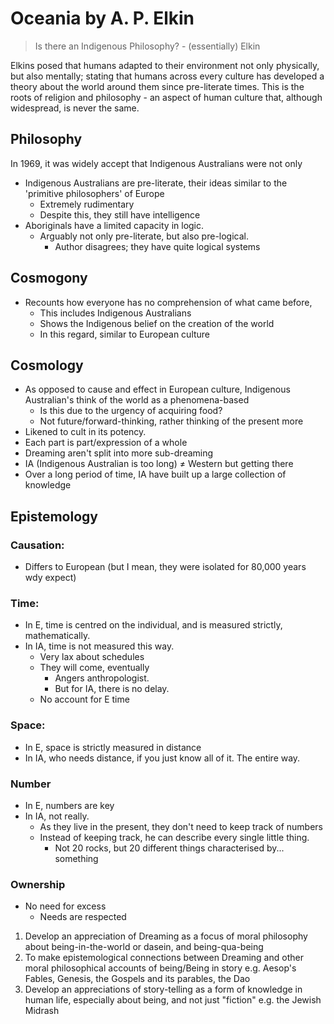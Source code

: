 # Oceania by A. P. Elkin
> Is there an Indigenous Philosophy? - (essentially) Elkin

Elkins posed that humans adapted to their environment not only physically, but also mentally; stating that humans across every culture has developed a theory about the world around them since pre-literate times. This is the roots of religion and philosophy - an aspect of human culture that, although widespread, is never the same.
## Philosophy
In 1969, it was widely accept that Indigenous Australians were not only 
- Indigenous Australians are pre-literate, their ideas similar to the 'primitive philosophers' of Europe
	- Extremely rudimentary
	- Despite this, they still have intelligence
- Aboriginals have a limited capacity in logic.
	- Arguably not only pre-literate, but also pre-logical.
		- Author disagrees; they have quite logical systems
## Cosmogony
- Recounts how everyone has no comprehension of what came before,
	- This includes Indigenous Australians
	- Shows the Indigenous belief on the creation of the world
	- In this regard, similar to European culture
## Cosmology
- As opposed to cause and effect in European culture, Indigenous Australian's think of the world as a phenomena-based
	- Is this due to the urgency of acquiring food?
	- Not future/forward-thinking, rather thinking of the present more
- Likened to cult in its potency.
- Each part is part/expression of a whole
- Dreaming aren't split into more sub-dreaming
- IA (Indigenous Australian is too long) ≠ Western but getting there
- Over a long period of time, IA have built up a large collection of knowledge
## Epistemology
### Causation:
- Differs to European (but I mean, they were isolated for 80,000 years wdy expect)
### Time:
- In E, time is centred on the individual, and is measured strictly, mathematically.
- In IA, time is not measured this way.
	- Very lax about schedules
	- They will come, eventually
		- Angers anthropologist.
		- But for IA, there is no delay.
	- No account for E time
### Space:
- In E, space is strictly measured in distance
- In IA, who needs distance, if you just know all of it. The entire way.
### Number
- In E, numbers are key
- In IA, not really.
	- As they live in the present, they don't need to keep track of numbers
	- Instead of keeping track, he can describe every single little thing.
		- Not 20 rocks, but 20 different things characterised by... something
### Ownership
- No need for excess
	- Needs are respected

1. Develop an appreciation of Dreaming as a focus of moral philosophy about being-in-the-world or dasein, and being-qua-being
2. To make epistemological connections between Dreaming and other moral philosophical accounts of being/Being in story e.g. Aesop's Fables, Genesis, the Gospels and its parables, the Dao
3. Develop an appreciations of story-telling as a form of knowledge in human life, especially about being, and not just "fiction" e.g. the Jewish Midrash